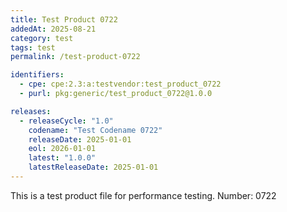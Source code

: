 ```yaml
---
title: Test Product 0722
addedAt: 2025-08-21
category: test
tags: test
permalink: /test-product-0722

identifiers:
  - cpe: cpe:2.3:a:testvendor:test_product_0722
  - purl: pkg:generic/test_product_0722@1.0.0

releases:
  - releaseCycle: "1.0"
    codename: "Test Codename 0722"
    releaseDate: 2025-01-01
    eol: 2026-01-01
    latest: "1.0.0"
    latestReleaseDate: 2025-01-01
---
```


This is a test product file for performance testing. Number: 0722
